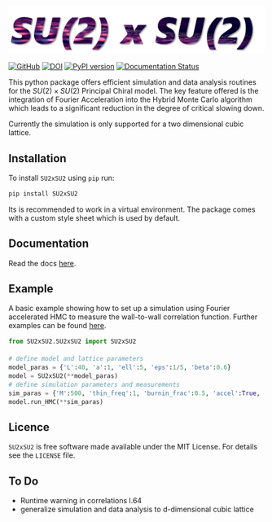 ![logo](https://github.com/JulianWack/SU2xSU2/raw/master/logo.png)

[![GitHub](https://img.shields.io/badge/GitHub-JulianWack%2FSU2xSU2-blue?logo=GitHub)](https://github.com/JulianWack/SU2xSU2)
[![DOI](https://zenodo.org/badge/668764614.svg)](https://zenodo.org/badge/latestdoi/668764614)
[![PyPI version](https://badge.fury.io/py/SU2xSU2.svg)](https://badge.fury.io/py/SU2xSU2)
[![Documentation Status](https://readthedocs.org/projects/su2xsu2/badge/?version=stable)](https://su2xsu2.readthedocs.io/en/stable/?badge=stable)

This python package offers efficient simulation and data analysis routines for the $SU(2) \times SU(2)$ Principal Chiral model. The key feature offered is the integration of Fourier Acceleration into the Hybrid Monte Carlo algorithm which leads to a significant reduction in the degree of critical slowing down.

Currently the simulation is only supported for a two dimensional cubic lattice.

## Installation 
To install ``SU2xSU2`` using ``pip`` run:

```bash
pip install SU2xSU2
```
Its is recommended to work in a virtual environment. The package comes with a custom style sheet which is used by default.


## Documentation
Read the docs [here](https://su2xsu2.readthedocs.io/).


## Example
A basic example showing how to set up a simulation using Fourier accelerated HMC to measure the wall-to-wall correlation function.
Further examples can be found [here](https://su2xsu2.readthedocs.io/en/stable/usage.html#examples).
```python
from SU2xSU2.SU2xSU2 import SU2xSU2

# define model and lattice parameters 
model_paras = {'L':40, 'a':1, 'ell':5, 'eps':1/5, 'beta':0.6}
model = SU2xSU2(**model_paras)
# define simulation parameters and measurements
sim_paras = {'M':500, 'thin_freq':1, 'burnin_frac':0.5, 'accel':True, 'measurements':[model.ww_correlation_func], 'chain_paths':['corfunc_chain.npy']}
model.run_HMC(**sim_paras) 
```

<!--
## Attribution

Please cite the following paper if you found this code useful in your research:
```bash
    @article{}
```
-->

## Licence

``SU2xSU2`` is free software made available under the MIT License. For details see the `LICENSE` file.

## To Do
- Runtime warning in correlations l.64
- generalize simulation and data analysis to d-dimensional cubic lattice 